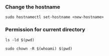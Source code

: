 ### Change the hostname
```
sudo hostnamectl set-hostname <new-hostname>
```

### Permission for  current directory
```
ls -ld $(pwd)
```
```
sudo chown -R $(whoami) $(pwd)
```